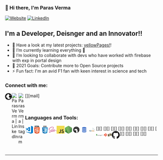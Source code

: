 ### 👋 Hi there, I'm Paras Verma

[![Website](https://img.shields.io/website?label=paras-verma.github.io&style=for-the-badge&url=https%3A%2F%paras-verma.github.io)](https://paras-verma.github.io)
[![LinkedIn](https://img.shields.io/linkedin/PARASVERMA?color=1DA1F2&logo=linkedin&style=for-the-badge)](https://linkedin.com/in/maaspiar)

## I'm a Developer, Deisnger and an Innovator!!

- 🔭 Have a look at my latest projects: [yellowPages!][yellowpages]!
- 🌱 I’m currently learning everything 🤣
- 👯 I’m looking to collaborate with devs who have worked with firebase with exp in portal design
- 🥅 2021 Goals: Contribute more to Open Source projects
- ⚡ Fun fact: I'm an avid F1 fan with keen interest in science and tech

### Connect with me:

[<img align="left" alt="paras-verma.github.io" width="22px" src="https://raw.githubusercontent.com/iconic/open-iconic/master/svg/globe.svg" />][website]
[<img align="left" alt="Paras Verma | LinkedIn" width="22px" src="https://cdn.jsdelivr.net/npm/simple-icons@v3/icons/linkedin.svg" />][linkedin]
[<img align="left" alt="Paras Verma | Instagram" width="22px" src="https://cdn.jsdelivr.net/npm/simple-icons@v3/icons/gmail.svg" />][mail]

<br />

### Languages and Tools:

[<img align="left" alt="Visual Studio Code" width="26px" src="https://raw.githubusercontent.com/github/explore/80688e429a7d4ef2fca1e82350fe8e3517d3494d/topics/visual-studio-code/visual-studio-code.png" />][]
[<img align="left" alt="HTML5" width="26px" src="https://raw.githubusercontent.com/github/explore/80688e429a7d4ef2fca1e82350fe8e3517d3494d/topics/html/html.png" />][]
[<img align="left" alt="CSS3" width="26px" src="https://raw.githubusercontent.com/github/explore/80688e429a7d4ef2fca1e82350fe8e3517d3494d/topics/css/css.png" />][]
[<img align="left" alt="Sass" width="26px" src="https://raw.githubusercontent.com/github/explore/80688e429a7d4ef2fca1e82350fe8e3517d3494d/topics/sass/sass.png" />][]
[<img align="left" alt="JavaScript" width="26px" src="https://raw.githubusercontent.com/github/explore/80688e429a7d4ef2fca1e82350fe8e3517d3494d/topics/javascript/javascript.png" />][]
[<img align="left" alt="Node.js" width="26px" src="https://raw.githubusercontent.com/github/explore/80688e429a7d4ef2fca1e82350fe8e3517d3494d/topics/nodejs/nodejs.png" />][]
[<img align="left" alt="Deno" width="26px" src="https://raw.githubusercontent.com/github/explore/361e2821e2dea67711cde99c9c40ed357061cf27/topics/deno/deno.png" />][]
[<img align="left" alt="SQL" width="26px" src="https://raw.githubusercontent.com/github/explore/80688e429a7d4ef2fca1e82350fe8e3517d3494d/topics/sql/sql.png" />][]
[<img align="left" alt="MySQL" width="26px" src="https://raw.githubusercontent.com/github/explore/80688e429a7d4ef2fca1e82350fe8e3517d3494d/topics/mysql/mysql.png" />][]
[<img align="left" alt="MongoDB" width="26px" src="https://raw.githubusercontent.com/github/explore/80688e429a7d4ef2fca1e82350fe8e3517d3494d/topics/mongodb/mongodb.png" />][]
[<img align="left" alt="Git" width="26px" src="https://raw.githubusercontent.com/github/explore/80688e429a7d4ef2fca1e82350fe8e3517d3494d/topics/git/git.png" />][]
[<img align="left" alt="GitHub" width="26px" src="https://raw.githubusercontent.com/github/explore/78df643247d429f6cc873026c0622819ad797942/topics/github/github.png" />][]

<br />
<br />

---


[website]: https://paras-verma.github.io/tempSite
[yellowpages]: http://yellowpagescdc.bitbucket.io
[linkedin]: https://linkedin.com/in/masspiar
[linkedin]: mailto:paras@sscbs.du.ac.in